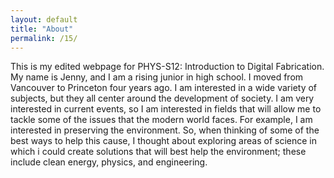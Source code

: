 ```yaml
---
layout: default
title: "About"
permalink: /15/
---
```


This is my edited webpage for PHYS-S12: Introduction to Digital Fabrication. My name is Jenny, and I am a rising junior in high school. I moved from Vancouver to Princeton four years ago. I am interested in a wide variety of subjects, but they all center around the development of society. I am very interested in current events, so I am interested in fields that will allow me to tackle some of the issues that the modern world faces. For example, I am interested in preserving the environment. So, when thinking of some of the best ways to help this cause, I thought about exploring areas of science in which i could create solutions that will best help the environment; these include clean energy, physics, and engineering.
 
